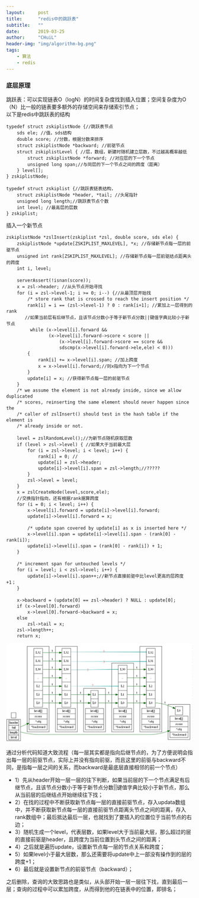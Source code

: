 ```yaml
---
layout:     post
title:      "redis中的跳跃表"
subtitle:   ""
date:       2019-03-25
author:     "CHuiL"
header-img: "img/algorithm-bg.png"
tags:
    - 算法
    - redis
---
```



### 底层原理
跳跃表：可以实现链表O（logN）的时间复杂度找到插入位置；空间复杂度为O（N）比一般的链表要多额外的存储空间来存储索引节点；  
以下是redis中跳跃表的结构
```
typedef struct zskiplistNode {//跳跃表节点
    sds ele; //值，sds结构
    double score; //分数，根据分数来排序
    struct zskiplistNode *backward; //前驱节点
    struct zskiplistLevel { //层，数组，新建时随机建立层数，不过越高概率越低
        struct zskiplistNode *forward; //对应层的下一个节点
        unsigned long span;//与同层的下一个节点之间的跨度（距离）
    } level[];
} zskiplistNode;

typedef struct zskiplist {//跳跃表链表结构，
    struct zskiplistNode *header, *tail; //头尾指针
    unsigned long length;//跳跃表节点个数
    int level; //最高层的层数
} zskiplist;

```
插入一个新节点
```
zskiplistNode *zslInsert(zskiplist *zsl, double score, sds ele) {
    zskiplistNode *update[ZSKIPLIST_MAXLEVEL], *x; //存储新节点每一层的前驱节点
    unsigned int rank[ZSKIPLIST_MAXLEVEL]; //存储新节点每一层前驱结点距离头的跨度
    int i, level;

    serverAssert(!isnan(score));
    x = zsl->header; //从头节点开始寻找
    for (i = zsl->level-1; i >= 0; i--) {//从最顶层开始找
        /* store rank that is crossed to reach the insert position */
        rank[i] = i == (zsl->level-1) ? 0 : rank[i+1]; //累加上一层得到的rank
       //如果当前层有后继节点，且该节点分数小于等于新节点分数||键值字典比较小于新节点
         while (x->level[i].forward &&
                (x->level[i].forward->score < score ||
                    (x->level[i].forward->score == score &&
                    sdscmp(x->level[i].forward->ele,ele) < 0)))
        {   
            rank[i] += x->level[i].span; //加上跨度
            x = x->level[i].forward;//则x指向为下一个节点
        }
        update[i] = x; //获得新节点每一层的前驱节点
    }
    /* we assume the element is not already inside, since we allow duplicated
    /* scores, reinserting the same element should never happen since the
    /* caller of zslInsert() should test in the hash table if the element is
    /* already inside or not. 
     
    level = zslRandomLevel();//为新节点随机获取层数
    if (level > zsl->level) { //如果大于当前最大层
        for (i = zsl->level; i < level; i++) {
            rank[i] = 0; //
            update[i] = zsl->header;
            update[i]->level[i].span = zsl->length;//?????
        }
        zsl->level = level;
    }
    x = zslCreateNode(level,score,ele);
    //交换指针指向，还有根据rank据算跨度
    for (i = 0; i < level; i++) {
        x->level[i].forward = update[i]->level[i].forward; 
        update[i]->level[i].forward = x;

        /* update span covered by update[i] as x is inserted here */
        x->level[i].span = update[i]->level[i].span - (rank[0] - rank[i]);
        update[i]->level[i].span = (rank[0] - rank[i]) + 1;
    }

    /* increment span for untouched levels */
    for (i = level; i < zsl->level; i++) {
        update[i]->level[i].span++;//新节点直接前驱中比level更高的层跨度+1；
    }

    x->backward = (update[0] == zsl->header) ? NULL : update[0];
    if (x->level[0].forward)
        x->level[0].forward->backward = x;
    else
        zsl->tail = x;
    zsl->length++;
    return x;
```

![image](/img/algorithm/19-08-22-4.png)




通过分析代码知道大致流程（每一层其实都是指向后继节点的，为了方便说明会指出每一层的前驱节点，实际上并没有指向前驱，而且这里的前驱与backward不同，是指每一层之间的关系，而backward是最底层直接相邻的前一个节点）
- 1）先从header开始一层一层的往下判断，如果当前层的下一个节点满足有后继节点，且该节点分数小于等于新节点分数||键值字典比较小于新节点，那么从当前层的后继结点开始继续往下找；
- 2）在找的过程中不断获取新节点每一层的直接前驱节点，存入updata数组中，并不断获取新节点每一层的直接前驱节点距离头节点之间的距离，存入rank数组中；最后抵达最后一层，也就找到了要插入的位置位于当前节点的右边；
- 3）随机生成一个level，代表层数，如果level大于当前最大层，那么超过的层的直接前驱是header，且跨度为当前位置到头节点之间的距离；
- 4）之后就是遍历update，设置新节点每一层的节点关系和跨度；
- 5）如果level小于最大层数，那么还需要将update中上一部没有操作到的层的跨度+1；
- 6）最后就是设置新节点的前驱节点（backward）；

之后删除，查询的大致思路也是类似，从头部开始一层一层往下找，直到最后一层；查询的过程中可以累加跨度，从而得到他的在链表中的位置，即排名；
